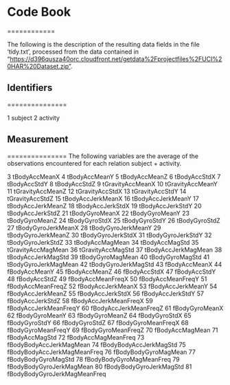 # Code Book
============

The following is the description of the resulting data fields in the file ‘tidy.txt’, processed from the data contained in “https://d396qusza40orc.cloudfront.net/getdata%2Fprojectfiles%2FUCI%20HAR%20Dataset.zip”.

## Identifiers
===============

1	subject
2	activity

## Measurement
===============
The following variables are the average of the observations encountered for each relation subject + activity.

3	tBodyAccMeanX
4	tBodyAccMeanY
5	tBodyAccMeanZ
6	tBodyAccStdX
7	tBodyAccStdY
8	tBodyAccStdZ
9	tGravityAccMeanX
10	tGravityAccMeanY
11	tGravityAccMeanZ
12	tGravityAccStdX
13	tGravityAccStdY
14	tGravityAccStdZ
15	tBodyAccJerkMeanX
16	tBodyAccJerkMeanY
17	tBodyAccJerkMeanZ
18	tBodyAccJerkStdX
19	tBodyAccJerkStdY
20	tBodyAccJerkStdZ
21	tBodyGyroMeanX
22	tBodyGyroMeanY
23	tBodyGyroMeanZ
24	tBodyGyroStdX
25	tBodyGyroStdY
26	tBodyGyroStdZ
27	tBodyGyroJerkMeanX
28	tBodyGyroJerkMeanY
29	tBodyGyroJerkMeanZ
30	tBodyGyroJerkStdX
31	tBodyGyroJerkStdY
32	tBodyGyroJerkStdZ
33	tBodyAccMagMean
34	tBodyAccMagStd
35	tGravityAccMagMean
36	tGravityAccMagStd
37	tBodyAccJerkMagMean
38	tBodyAccJerkMagStd
39	tBodyGyroMagMean
40	tBodyGyroMagStd
41	tBodyGyroJerkMagMean
42	tBodyGyroJerkMagStd
43	fBodyAccMeanX
44	fBodyAccMeanY
45	fBodyAccMeanZ
46	fBodyAccStdX
47	fBodyAccStdY
48	fBodyAccStdZ
49	fBodyAccMeanFreqX
50	fBodyAccMeanFreqY
51	fBodyAccMeanFreqZ
52	fBodyAccJerkMeanX
53	fBodyAccJerkMeanY
54	fBodyAccJerkMeanZ
55	fBodyAccJerkStdX
56	fBodyAccJerkStdY
57	fBodyAccJerkStdZ
58	fBodyAccJerkMeanFreqX
59	fBodyAccJerkMeanFreqY
60	fBodyAccJerkMeanFreqZ
61	fBodyGyroMeanX
62	fBodyGyroMeanY
63	fBodyGyroMeanZ
64	fBodyGyroStdX
65	fBodyGyroStdY
66	fBodyGyroStdZ
67	fBodyGyroMeanFreqX
68	fBodyGyroMeanFreqY
69	fBodyGyroMeanFreqZ
70	fBodyAccMagMean
71	fBodyAccMagStd
72	fBodyAccMagMeanFreq
73	fBodyBodyAccJerkMagMean
74	fBodyBodyAccJerkMagStd
75	fBodyBodyAccJerkMagMeanFreq
76	fBodyBodyGyroMagMean
77	fBodyBodyGyroMagStd
78	fBodyBodyGyroMagMeanFreq
79	fBodyBodyGyroJerkMagMean
80	fBodyBodyGyroJerkMagStd
81	fBodyBodyGyroJerkMagMeanFreq


